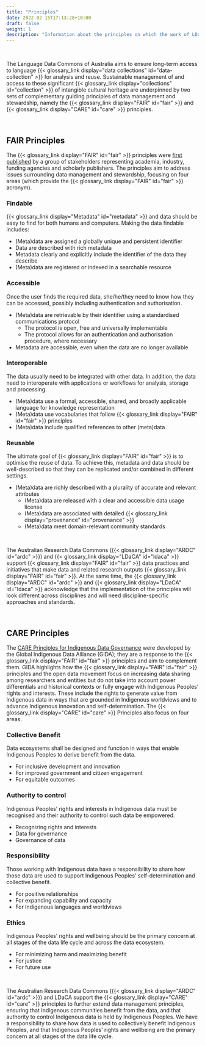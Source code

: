 ```yaml
---
title: "Principles"
date: 2022-02-15T17:13:28+10:00
draft: false
weight: 1
description: "Information about the principles on which the work of LDaCA is based."
---
```


<br>

The Language Data Commons of Australia aims to ensure long-term access to language {{< glossary_link display="data collections" id="data-collection" >}} for analysis and reuse. Sustainable management of and access to these significant {{< glossary_link display="collections" id="collection" >}} of intangible cultural heritage are underpinned by two sets of complementary guiding principles of data management and stewardship, namely the {{< glossary_link display="FAIR" id="fair" >}} and {{< glossary_link display="CARE" id="care" >}} principles.

<br>

## FAIR Principles

The {{< glossary_link display="FAIR" id="fair" >}} principles were [first published](https://www.nature.com/articles/sdata201618) by a group of stakeholders representing academia, industry, funding agencies and scholarly publishers. The principles aim to address issues surrounding data management and stewardship, focusing on four areas (which provide the {{< glossary_link display="FAIR" id="fair" >}} acronym).
<br />

### Findable

{{< glossary_link display="Metadata" id="metadata" >}} and data should be easy to find for both humans and computers. Making the data findable includes:

- (Meta)data are assigned a globally unique and persistent identifier
- Data are described with rich metadata
- Metadata clearly and explicitly include the identifier of the data they
  describe
- (Meta)data are registered or indexed in a searchable resource
  <br />

### Accessible

Once the user finds the required data, she/he/they need to know how they can be accessed, possibly including authentication and authorisation.

- (Meta)data are retrievable by their identifier using a standardised communications protocol
  - The protocol is open, free and universally implementable
  - The protocol allows for an authentication and authorisation procedure, where necessary
- Metadata are accessible, even when the data are no longer available
  <br />

### Interoperable

The data usually need to be integrated with other data. In addition, the data need to interoperate with applications or workflows for analysis, storage and processing.

- (Meta)data use a formal, accessible, shared, and broadly applicable language for knowledge representation
- (Meta)data use vocabularies that follow {{< glossary_link display="FAIR" id="fair" >}} principles
- (Meta)data include qualified references to other (meta)data
  <br />

### Reusable

The ultimate goal of {{< glossary_link display="FAIR" id="fair" >}} is to optimise the reuse of data. To achieve this, metadata and data should be well-described so that they can be replicated and/or combined in different settings.

- (Meta)data are richly described with a plurality of accurate and relevant attributes
  - (Meta)data are released with a clear and accessible data usage license
  - (Meta)data are associated with detailed {{< glossary_link display="provenance" id="provenance" >}}
  - (Meta)data meet domain-relevant community standards

<br>

The Australian Research Data Commons ({{< glossary_link display="ARDC" id="ardc" >}}) and {{< glossary_link display="LDaCA" id="ldaca" >}} support {{< glossary_link display="FAIR" id="fair" >}} data practices and initiatives that make data and related research outputs {{< glossary_link display="FAIR" id="fair" >}}. At the same time, the {{< glossary_link display="ARDC" id="ardc" >}} and {{< glossary_link display="LDaCA" id="ldaca" >}} acknowledge that the implementation of the principles will look different across disciplines and will need discipline-specific approaches and standards.

<br>

## CARE Principles

The [CARE Principles for Indigenous Data Governance](https://www.gida-global.org/care) were developed by the Global Indigenous Data Alliance (GIDA); they are a response to the {{< glossary_link display="FAIR" id="fair" >}} principles and aim to complement them. GIDA highlights how the {{< glossary_link display="FAIR" id="fair" >}} principles and the open data movement focus on increasing data sharing among researchers and entities but do not take into account power differentials and historical contexts or fully engage with Indigenous Peoples’ rights and interests. These include the rights to generate value from Indigenous data in ways that are grounded in Indigenous worldviews and to advance Indigenous innovation and self-determination. The {{< glossary_link display="CARE" id="care" >}} Principles also focus on four areas.
<br />

### Collective Benefit

Data ecosystems shall be designed and function in ways that enable Indigenous Peoples to derive benefit from the data.

- For inclusive development and innovation
- For improved government and citizen engagement
- For equitable outcomes
  <br />

### Authority to control

Indigenous Peoples’ rights and interests in Indigenous data must be recognised and their authority to control such data be empowered.

- Recognizing rights and interests
- Data for governance
- Governance of data
  <br />

### Responsibility

Those working with Indigenous data have a responsibility to share how those data are used to support Indigenous Peoples’ self-determination and collective benefit.

- For positive relationships
- For expanding capability and capacity
- For Indigenous languages and worldviews
  <br />

### Ethics

Indigenous Peoples’ rights and wellbeing should be the primary concern at all stages of the data life cycle and across the data ecosystem.

- For minimizing harm and maximizing benefit
- For justice
- For future use

<br>

The Australian Research Data Commons ({{< glossary_link display="ARDC" id="ardc" >}}) and LDaCA support the {{< glossary_link display="CARE" id="care" >}} principles to further extend data management principles, ensuring that Indigenous communities benefit from the data, and that authority to control Indigenous data is held by Indigenous Peoples. We have a responsibility to share how data is used to collectively benefit Indigenous Peoples, and that Indigenous Peoples' rights and wellbeing are the primary concern at all stages of the data life cycle.

<br>